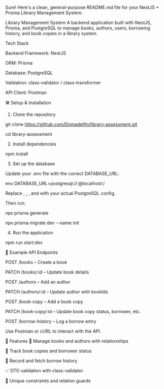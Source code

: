 Sure! Here's a clean, general-purpose README.md file for your NestJS + Prisma Library Management System:

Library Management System
A backend application built with NestJS, Prisma, and PostgreSQL to manage books, authors, users, borrowing history, and book copies in a library system.

Tech Stack

Backend Framework: NestJS

ORM: Prisma

Database: PostgreSQL

Validation: class-validator / class-transformer

API Client: Postman

🛠 Setup & Installation
1. Clone the repository

git clone https://github.com/Domadelfin/library-assessment.git

cd library-assessment

2. Install dependencies

npm install

3. Set up the database

Update your .env file with the correct DATABASE_URL:

env
DATABASE_URL=postgresql://<user>:<password>@localhost:<portnumber>/<database>

Replace <user>, <password>, <portnumber>, and <database> with your actual PostgreSQL config.

Then run:

npx prisma generate

npx prisma migrate dev --name init

4. Run the application

npm run start:dev

🔄 Example API Endpoints

POST /books – Create a book

PATCH /books/:id – Update book details

POST /authors – Add an author

PATCH /authors/:id – Update author with bookIds

POST /book-copy – Add a book copy

PATCH /book-copy/:id – Update book copy status, borrower, etc.

POST /borrow-history – Log a borrow entry

Use Postman or cURL to interact with the API.

🚧 Features
📖 Manage books and authors with relationships

🔄 Track book copies and borrower status

🧾 Record and fetch borrow history

✅ DTO validation with class-validator

🔐 Unique constraints and relation guards
